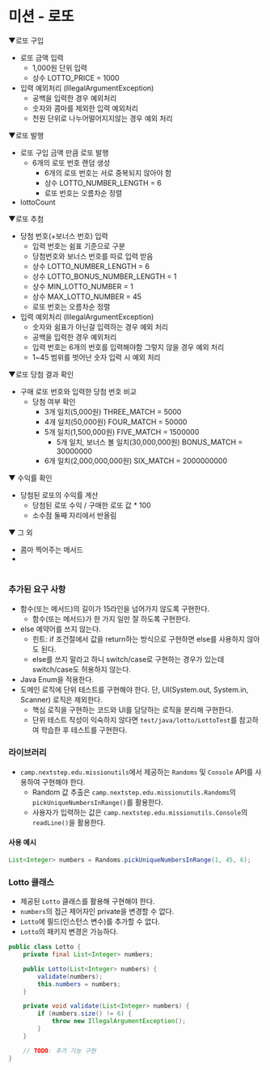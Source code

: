# 미션 - 로또

▼로또 구입

- 로또 금액 입력
  - 1,000원 단위 입력
  - 상수 LOTTO_PRICE = 1000
- 입력 예외처리 (IllegalArgumentException)
  - 공백을 입력한 경우 예외처리
  - 숫자와 콤마를 제외한 입력 예외처리
  - 천원 단위로 나누어떨어지지않는 경우 예외 처리

▼로또 발행

- 로또 구입 금액 만큼 로또 발행
  - 6개의 로또 번호 랜덤 생성
    - 6개의 로또 번호는 서로 중복되지 않아야 함
    - 상수 LOTTO_NUMBER_LENGTH = 6
    - 로또 번호는 오름차순 정렬
- lottoCount

▼로또 추첨

- 당첨 번호(+보너스 번호) 입력
  - 입력 번호는 쉼표 기준으로 구분
  - 당첨번호와 보너스 번호를 따로 입력 받음
  - 상수 LOTTO_NUMBER_LENGTH = 6
  - 상수 LOTTO_BONUS_NUMBER_LENGTH = 1
  - 상수 MIN_LOTTO_NUMBER = 1
  - 상수 MAX_LOTTO_NUMBER = 45
  - 로또 번호는 오름차순 정렬
- 입력 예외처리 (IllegalArgumentException)
  - 숫자와 쉼표가 아닌걸 입력하는 경우 예외 처리
  - 공백을 입력한 경우 예외처리
  - 입력 번호는 6개의 번호를 입력해야함 그렇지 않을 경우 예외 처리
  - 1~45 범위를 벗어난 숫자 입력 시 예외 처리

▼로또 당첨 결과 확인

- 구매 로또 번호와 입력한 당첨 번호 비교
  - 당첨 여부 확인
    - 3개 일치(5,000원) THREE_MATCH = 5000
    - 4개 일치(50,000원) FOUR_MATCH = 50000
    - 5개 일치(1,500,000원) FIVE_MATCH = 1500000
      - 5개 일치, 보너스 볼 일치(30,000,000원) BONUS_MATCH = 30000000
    - 6개 일치(2,000,000,000원) SIX_MATCH = 2000000000


▼ 수익률 확인

- 당첨된 로또의 수익률 계산
  - 당첨된 로또 수익 / 구매한 로또 값 * 100
  - 소수점 둘째 자리에서 반올림


▼ 그 외
- 콤마 찍어주는 메서드
- 







#
### 추가된 요구 사항

- 함수(또는 메서드)의 길이가 15라인을 넘어가지 않도록 구현한다.
    - 함수(또는 메서드)가 한 가지 일만 잘 하도록 구현한다.
- else 예약어를 쓰지 않는다.
    - 힌트: if 조건절에서 값을 return하는 방식으로 구현하면 else를 사용하지 않아도 된다.
    - else를 쓰지 말라고 하니 switch/case로 구현하는 경우가 있는데 switch/case도 허용하지 않는다.
- Java Enum을 적용한다.
- 도메인 로직에 단위 테스트를 구현해야 한다. 단, UI(System.out, System.in, Scanner) 로직은 제외한다.
    - 핵심 로직을 구현하는 코드와 UI를 담당하는 로직을 분리해 구현한다. 
    - 단위 테스트 작성이 익숙하지 않다면 `test/java/lotto/LottoTest`를 참고하여 학습한 후 테스트를 구현한다.

### 라이브러리

- `camp.nextstep.edu.missionutils`에서 제공하는 `Randoms` 및 `Console`
  API를 사용하여 구현해야 한다.
    - Random 값 추출은 `camp.nextstep.edu.missionutils.Randoms`의 `pickUniqueNumbersInRange()`를 활용한다.
    - 사용자가 입력하는 값은 `camp.nextstep.edu.missionutils.Console`의 `readLine()`을 활용한다.

#### 사용 예시

```java
List<Integer> numbers = Randoms.pickUniqueNumbersInRange(1, 45, 6);
```

### Lotto 클래스

- 제공된 `Lotto` 클래스를 활용해 구현해야 한다.
- `numbers`의 접근 제어자인 private을 변경할 수 없다.
- `Lotto`에 필드(인스턴스 변수)를 추가할 수 없다.
- `Lotto`의 패키지 변경은 가능하다.

```java
public class Lotto {
    private final List<Integer> numbers;

    public Lotto(List<Integer> numbers) {
        validate(numbers);
        this.numbers = numbers;
    }

    private void validate(List<Integer> numbers) {
        if (numbers.size() != 6) {
            throw new IllegalArgumentException();
        }
    }

    // TODO: 추가 기능 구현
}
```

